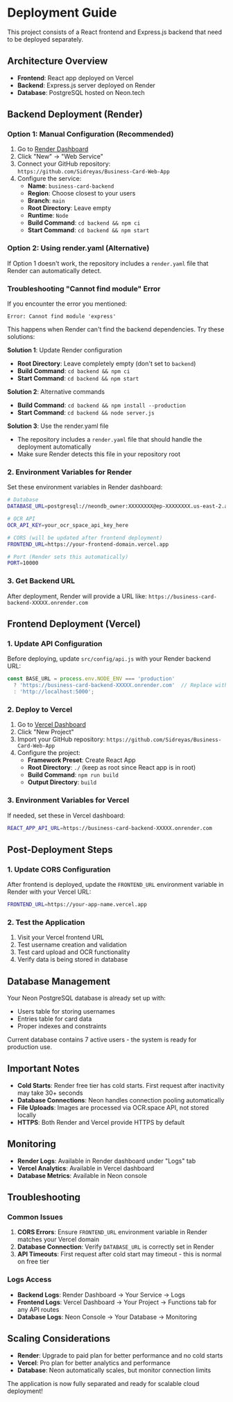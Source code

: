 # Deployment Guide

This project consists of a React frontend and Express.js backend that need to be deployed separately.

## Architecture Overview

- **Frontend**: React app deployed on Vercel
- **Backend**: Express.js server deployed on Render
- **Database**: PostgreSQL hosted on Neon.tech

## Backend Deployment (Render)

### Option 1: Manual Configuration (Recommended)

1. Go to [Render Dashboard](https://dashboard.render.com/)
2. Click "New" → "Web Service"
3. Connect your GitHub repository: `https://github.com/Sidreyas/Business-Card-Web-App`
4. Configure the service:
   - **Name**: `business-card-backend`
   - **Region**: Choose closest to your users
   - **Branch**: `main`
   - **Root Directory**: Leave empty
   - **Runtime**: `Node`
   - **Build Command**: `cd backend && npm ci`
   - **Start Command**: `cd backend && npm start`

### Option 2: Using render.yaml (Alternative)

If Option 1 doesn't work, the repository includes a `render.yaml` file that Render can automatically detect.

### Troubleshooting "Cannot find module" Error

If you encounter the error you mentioned:
```
Error: Cannot find module 'express'
```

This happens when Render can't find the backend dependencies. Try these solutions:

**Solution 1**: Update Render configuration
- **Root Directory**: Leave completely empty (don't set to `backend`)
- **Build Command**: `cd backend && npm ci`
- **Start Command**: `cd backend && npm start`

**Solution 2**: Alternative commands
- **Build Command**: `cd backend && npm install --production`
- **Start Command**: `cd backend && node server.js`

**Solution 3**: Use the render.yaml file
- The repository includes a `render.yaml` file that should handle the deployment automatically
- Make sure Render detects this file in your repository root

### 2. Environment Variables for Render

Set these environment variables in Render dashboard:

```bash
# Database
DATABASE_URL=postgresql://neondb_owner:XXXXXXXX@ep-XXXXXXXX.us-east-2.aws.neon.tech/neondb?sslmode=require

# OCR API
OCR_API_KEY=your_ocr_space_api_key_here

# CORS (will be updated after frontend deployment)
FRONTEND_URL=https://your-frontend-domain.vercel.app

# Port (Render sets this automatically)
PORT=10000
```

### 3. Get Backend URL

After deployment, Render will provide a URL like:
`https://business-card-backend-XXXXX.onrender.com`

## Frontend Deployment (Vercel)

### 1. Update API Configuration

Before deploying, update `src/config/api.js` with your Render backend URL:

```javascript
const BASE_URL = process.env.NODE_ENV === 'production' 
  ? 'https://business-card-backend-XXXXX.onrender.com'  // Replace with your Render URL
  : 'http://localhost:5000';
```

### 2. Deploy to Vercel

1. Go to [Vercel Dashboard](https://vercel.com/dashboard)
2. Click "New Project"
3. Import your GitHub repository: `https://github.com/Sidreyas/Business-Card-Web-App`
4. Configure the project:
   - **Framework Preset**: Create React App
   - **Root Directory**: `./` (keep as root since React app is in root)
   - **Build Command**: `npm run build`
   - **Output Directory**: `build`

### 3. Environment Variables for Vercel

If needed, set these in Vercel dashboard:
```bash
REACT_APP_API_URL=https://business-card-backend-XXXXX.onrender.com
```

## Post-Deployment Steps

### 1. Update CORS Configuration

After frontend is deployed, update the `FRONTEND_URL` environment variable in Render with your Vercel URL:
```bash
FRONTEND_URL=https://your-app-name.vercel.app
```

### 2. Test the Application

1. Visit your Vercel frontend URL
2. Test username creation and validation
3. Test card upload and OCR functionality
4. Verify data is being stored in database

## Database Management

Your Neon PostgreSQL database is already set up with:
- Users table for storing usernames
- Entries table for card data
- Proper indexes and constraints

Current database contains 7 active users - the system is ready for production use.

## Important Notes

- **Cold Starts**: Render free tier has cold starts. First request after inactivity may take 30+ seconds
- **Database Connections**: Neon handles connection pooling automatically
- **File Uploads**: Images are processed via OCR.space API, not stored locally
- **HTTPS**: Both Render and Vercel provide HTTPS by default

## Monitoring

- **Render Logs**: Available in Render dashboard under "Logs" tab
- **Vercel Analytics**: Available in Vercel dashboard
- **Database Metrics**: Available in Neon console

## Troubleshooting

### Common Issues

1. **CORS Errors**: Ensure `FRONTEND_URL` environment variable in Render matches your Vercel domain
2. **Database Connection**: Verify `DATABASE_URL` is correctly set in Render
3. **API Timeouts**: First request after cold start may timeout - this is normal on free tier

### Logs Access

- **Backend Logs**: Render Dashboard → Your Service → Logs
- **Frontend Logs**: Vercel Dashboard → Your Project → Functions tab for any API routes
- **Database Logs**: Neon Console → Your Database → Monitoring

## Scaling Considerations

- **Render**: Upgrade to paid plan for better performance and no cold starts
- **Vercel**: Pro plan for better analytics and performance
- **Database**: Neon automatically scales, but monitor connection limits

The application is now fully separated and ready for scalable cloud deployment!
